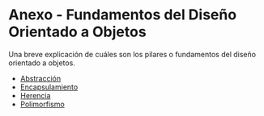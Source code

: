 # Anexo - Fundamentos del Diseño Orientado a Objetos

Una breve explicación de cuáles son los pilares o fundamentos del diseño orientado
a objetos.

- [Abstracción](DOOAbstraccion.md)
- [Encapsulamiento](DOOEncapsulamiento.md)
- [Herencia](DOOHerencia.md)
- [Polimorfismo](DOOPolimorfismo.md)
